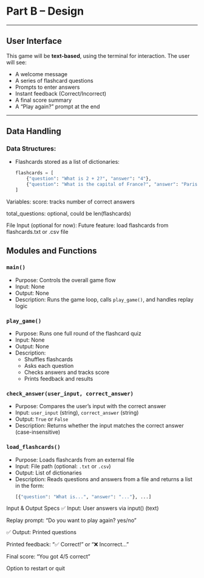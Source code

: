 # Part B – Design

---

## User Interface

This game will be **text-based**, using the terminal for interaction. The user will see:

- A welcome message
- A series of flashcard questions
- Prompts to enter answers
- Instant feedback (Correct/Incorrect)
- A final score summary
- A “Play again?” prompt at the end

---

## Data Handling

### Data Structures:
- Flashcards stored as a list of dictionaries:
  ```python
  flashcards = [
      {"question": "What is 2 + 2?", "answer": "4"},
      {"question": "What is the capital of France?", "answer": "Paris"},
  ]

Variables:
score: tracks number of correct answers

total_questions: optional, could be len(flashcards)

File Input (optional for now):
Future feature: load flashcards from flashcards.txt or .csv file

## Modules and Functions

### `main()`
- Purpose: Controls the overall game flow
- Input: None
- Output: None
- Description: Runs the game loop, calls `play_game()`, and handles replay logic

### `play_game()`
- Purpose: Runs one full round of the flashcard quiz
- Input: None
- Output: None
- Description:
  - Shuffles flashcards
  - Asks each question
  - Checks answers and tracks score
  - Prints feedback and results

### `check_answer(user_input, correct_answer)`
- Purpose: Compares the user’s input with the correct answer
- Input: `user_input` (string), `correct_answer` (string)
- Output: `True` or `False`
- Description: Returns whether the input matches the correct answer (case-insensitive)

### `load_flashcards()`
- Purpose: Loads flashcards from an external file
- Input: File path (optional: `.txt` or `.csv`)
- Output: List of dictionaries
- Description: Reads questions and answers from a file and returns a list in the form:
  ```python
  [{"question": "What is...", "answer": "..."}, ...]

Input & Output Specs
✅ Input:
User answers via input() (text)

Replay prompt: “Do you want to play again? yes/no”

✅ Output:
Printed questions

Printed feedback: “✅ Correct!” or “❌ Incorrect…”

Final score: “You got 4/5 correct”

Option to restart or quit
